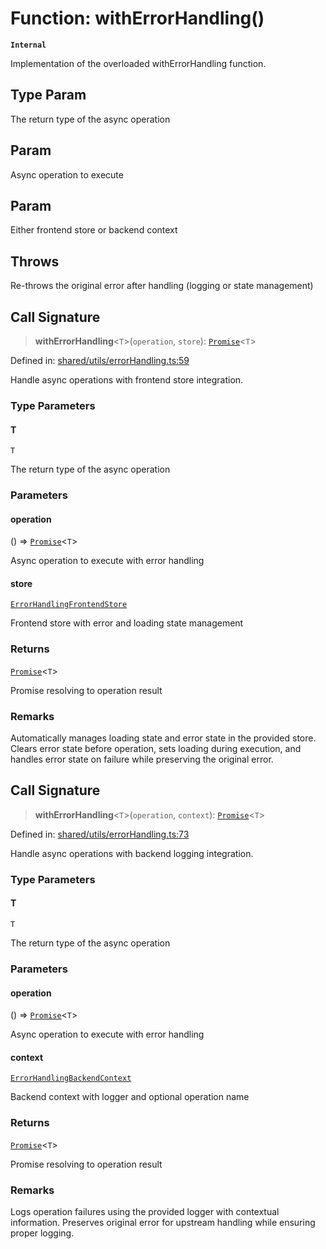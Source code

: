 # Function: withErrorHandling()

**`Internal`**

Implementation of the overloaded withErrorHandling function.

## Type Param

The return type of the async operation

## Param

Async operation to execute

## Param

Either frontend store or backend context

## Throws

Re-throws the original error after handling (logging or state management)

## Call Signature

> **withErrorHandling**\<`T`\>(`operation`, `store`): [`Promise`](https://developer.mozilla.org/docs/Web/JavaScript/Reference/Global_Objects/Promise)\<`T`\>

Defined in: [shared/utils/errorHandling.ts:59](https://github.com/Nick2bad4u/Uptime-Watcher/blob/8a1973382d5fe14c52996ecda381894eb7ecd4a6/shared/utils/errorHandling.ts#L59)

Handle async operations with frontend store integration.

### Type Parameters

#### T

`T`

The return type of the async operation

### Parameters

#### operation

() => [`Promise`](https://developer.mozilla.org/docs/Web/JavaScript/Reference/Global_Objects/Promise)\<`T`\>

Async operation to execute with error handling

#### store

[`ErrorHandlingFrontendStore`](../interfaces/ErrorHandlingFrontendStore.md)

Frontend store with error and loading state management

### Returns

[`Promise`](https://developer.mozilla.org/docs/Web/JavaScript/Reference/Global_Objects/Promise)\<`T`\>

Promise resolving to operation result

### Remarks

Automatically manages loading state and error state in the provided store.
Clears error state before operation, sets loading during execution,
and handles error state on failure while preserving the original error.

## Call Signature

> **withErrorHandling**\<`T`\>(`operation`, `context`): [`Promise`](https://developer.mozilla.org/docs/Web/JavaScript/Reference/Global_Objects/Promise)\<`T`\>

Defined in: [shared/utils/errorHandling.ts:73](https://github.com/Nick2bad4u/Uptime-Watcher/blob/8a1973382d5fe14c52996ecda381894eb7ecd4a6/shared/utils/errorHandling.ts#L73)

Handle async operations with backend logging integration.

### Type Parameters

#### T

`T`

The return type of the async operation

### Parameters

#### operation

() => [`Promise`](https://developer.mozilla.org/docs/Web/JavaScript/Reference/Global_Objects/Promise)\<`T`\>

Async operation to execute with error handling

#### context

[`ErrorHandlingBackendContext`](../interfaces/ErrorHandlingBackendContext.md)

Backend context with logger and optional operation name

### Returns

[`Promise`](https://developer.mozilla.org/docs/Web/JavaScript/Reference/Global_Objects/Promise)\<`T`\>

Promise resolving to operation result

### Remarks

Logs operation failures using the provided logger with contextual information.
Preserves original error for upstream handling while ensuring proper logging.

